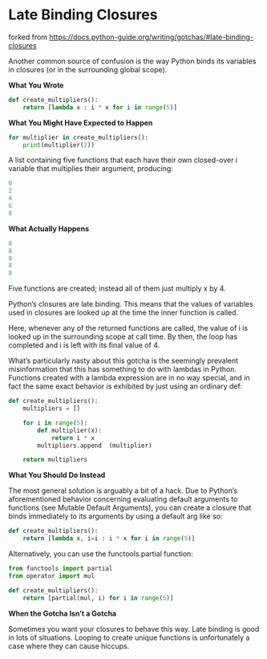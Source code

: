 # Late Binding Closures
forked from <https://docs.python-guide.org/writing/gotchas/#late-binding-closures>

Another common source of confusion is the way Python binds its variables in closures (or in the surrounding global scope).

**What You Wrote**
```python
def create_multipliers():
    return [lambda x : i * x for i in range(5)]
```

**What You Might Have Expected to Happen**
```python
for multiplier in create_multipliers():
    print(multiplier(2))
```

A list containing five functions that each have their own closed-over i variable that multiplies their argument, producing:

```python
0
2
4
6
8
```

**What Actually Happens**
```python
8
8
8
8
8
```

Five functions are created; instead all of them just multiply x by 4.

Python’s closures are late binding. This means that the values of variables used in closures are looked up at the time the inner function is called.

Here, whenever any of the returned functions are called, the value of i is looked up in the surrounding scope at call time. By then, the loop has completed and i is left with its final value of 4.

What’s particularly nasty about this gotcha is the seemingly prevalent misinformation that this has something to do with lambdas in Python. Functions created with a lambda expression are in no way special, and in fact the same exact behavior is exhibited by just using an ordinary def:

```python
def create_multipliers():
    multipliers = []

    for i in range(5):
        def multiplier(x):
            return i * x
        multipliers.append  (multiplier)

    return multipliers
```

**What You Should Do Instead**

The most general solution is arguably a bit of a hack. Due to Python’s aforementioned behavior concerning evaluating default arguments to functions (see Mutable Default Arguments), you can create a closure that binds immediately to its arguments by using a default arg like so:

```python
def create_multipliers():
    return [lambda x, i=i : i * x for i in range(5)]
```

Alternatively, you can use the functools.partial function:

```python
from functools import partial
from operator import mul

def create_multipliers():
    return [partial(mul, i) for i in range(5)]
```

**When the Gotcha Isn’t a Gotcha**

Sometimes you want your closures to behave this way. Late binding is good in lots of situations. Looping to create unique functions is unfortunately a case where they can cause hiccups.


